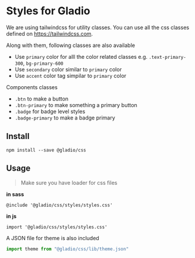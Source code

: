 # Styles for Gladio

We are using tailwindcss for utility classes. You can use all the css classes defined on https://tailwindcss.com.

Along with them, following classes are also available

- Use `primary` color for alll the color related classes e.g. `.text-primary-300`, `bg-primary-600`
- Use `secondary` color similar to `primary` color
- Use `accent` color tag simpilar to `primary` color

Components classes

- `.btn` to make a button
- `.btn-primary` to make something a primary button
- `.badge` for badge level styles
- `.badge-primary` to make a badge primary

## Install

```
npm install --save @gladio/css
```

## Usage

> Make sure you have loader for css files

**in sass**

```
@include '@gladio/css/styles/styles.css'
```

**in js**

```
import '@gladio/css/styles/styles.css'
```

A JSON file for theme is also included

```js
import theme from "@gladio/css/lib/theme.json"
```
